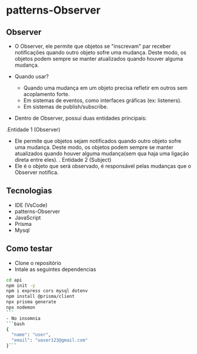 # patterns-Observer

## Observer

- O Observer, ele permite que objetos se "inscrevam" par receber notificações quando outro
objeto sofre uma mudança. Deste modo, os objetos podem sempre se manter atualizados quando
houver alguma mudança.

- Quando usar?
  - Quando uma mudança em um objeto precisa refletir em outros sem acoplamento forte.
  - Em sistemas de eventos, como interfaces gráficas (ex: listeners).
  - Em sistemas de publish/subscribe.

- Dentro de  Observer, possui duas entidades principais: 

 .Entidade 1 (Observer)
- Ele permite que objetos sejam notificados quando outro objeto sofre uma mudança. Deste modo, os objetos podem sempre se manter atualizados quando houver alguma mudança(sem qua haja uma ligação direta entre eles).
 . Entidade 2 (Subject)
- Ele é o objeto que será observado, é responsável pelas mudanças que o Observer notifica.

## Tecnologias
- IDE (VsCode)
- patterns-Observer
- JavaScript
- Prisma 
- Mysql

## Como testar
- Clone o repositório
- Intale as seguintes dependencias
````bash
cd api 
npm init -y
npm i express cors mysql dotenv
npm install @prisma/client
npx prisma generate
npx nodemon
```
- No insomnia 
```bash
{
  "name": "user",
  "email": "uaser123@gmail.com"
}```